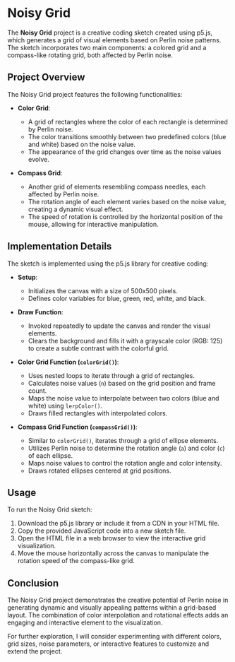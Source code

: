 # Noisy Grid

The **Noisy Grid** project is a creative coding sketch created using p5.js, which generates a grid of visual elements based on Perlin noise patterns. The sketch incorporates two main components: a colored grid and a compass-like rotating grid, both affected by Perlin noise.

## Project Overview

The Noisy Grid project features the following functionalities:

- **Color Grid**:
  - A grid of rectangles where the color of each rectangle is determined by Perlin noise.
  - The color transitions smoothly between two predefined colors (blue and white) based on the noise value.
  - The appearance of the grid changes over time as the noise values evolve.

- **Compass Grid**:
  - Another grid of elements resembling compass needles, each affected by Perlin noise.
  - The rotation angle of each element varies based on the noise value, creating a dynamic visual effect.
  - The speed of rotation is controlled by the horizontal position of the mouse, allowing for interactive manipulation.

## Implementation Details

The sketch is implemented using the p5.js library for creative coding:

- **Setup**:
  - Initializes the canvas with a size of 500x500 pixels.
  - Defines color variables for blue, green, red, white, and black.

- **Draw Function**:
  - Invoked repeatedly to update the canvas and render the visual elements.
  - Clears the background and fills it with a grayscale color (RGB: 125) to create a subtle contrast with the colorful grid.

- **Color Grid Function (`colorGrid()`)**:
  - Uses nested loops to iterate through a grid of rectangles.
  - Calculates noise values (`n`) based on the grid position and frame count.
  - Maps the noise value to interpolate between two colors (blue and white) using `lerpColor()`.
  - Draws filled rectangles with interpolated colors.

- **Compass Grid Function (`compassGrid()`)**:
  - Similar to `colorGrid()`, iterates through a grid of ellipse elements.
  - Utilizes Perlin noise to determine the rotation angle (`a`) and color (`c`) of each ellipse.
  - Maps noise values to control the rotation angle and color intensity.
  - Draws rotated ellipses centered at grid positions.

## Usage

To run the Noisy Grid sketch:

1. Download the p5.js library or include it from a CDN in your HTML file.
2. Copy the provided JavaScript code into a new sketch file.
3. Open the HTML file in a web browser to view the interactive grid visualization.
4. Move the mouse horizontally across the canvas to manipulate the rotation speed of the compass-like grid.

## Conclusion

The Noisy Grid project demonstrates the creative potential of Perlin noise in generating dynamic and visually appealing patterns within a grid-based layout. The combination of color interpolation and rotational effects adds an engaging and interactive element to the visualization.

For further exploration, I will consider experimenting with different colors, grid sizes, noise parameters, or interactive features to customize and extend the project.
